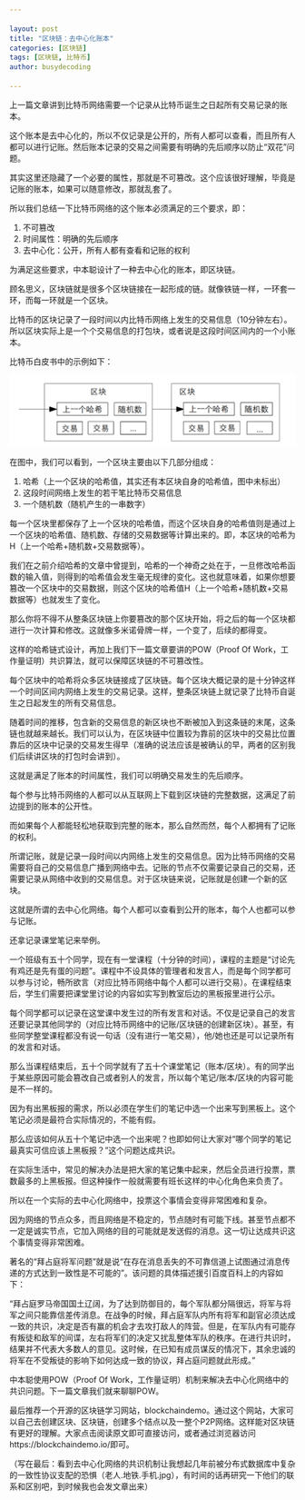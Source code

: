 ```yaml
---

layout: post
title: "区块链：去中心化账本"
categories: [区块链]
tags: [区块链, 比特币]
author: busydecoding

---
```


上一篇文章讲到比特币网络需要一个记录从比特币诞生之日起所有交易记录的账本。

这个账本是去中心化的，所以不仅记录是公开的，所有人都可以查看，而且所有人都可以进行记账。然后账本记录的交易之间需要有明确的先后顺序以防止“双花”问题。

其实这里还隐藏了一个必要的属性，那就是不可篡改。这个应该很好理解，毕竟是记账的账本，如果可以随意修改，那就乱套了。

所以我们总结一下比特币网络的这个账本必须满足的三个要求，即：

1. 不可篡改
2. 时间属性：明确的先后顺序
3. 去中心化：公开，所有人都有查看和记账的权利

为满足这些要求，中本聪设计了一种去中心化的账本，即区块链。

顾名思义，区块链就是很多个区块链接在一起形成的链。就像铁链一样，一环套一环，而每一环就是一个区块。

比特币的区块记录了一段时间以内比特币网络上发生的交易信息（10分钟左右）。所以区块实际上是一个个交易信息的打包块，或者说是这段时间区间内的一个小账本。

比特币白皮书中的示例如下：

![区块](/assets/img/posts/bitcoin_whitepaper_block.png)

在图中，我们可以看到，一个区块主要由以下几部分组成：

1. 哈希（上一个区块的哈希值，其实还有本区块自身的哈希值，图中未标出）
2. 这段时间网络上发生的若干笔比特币交易信息
3. 一个随机数（随机产生的一串数字）

每一个区块里都保存了上一个区块的哈希值，而这个区块自身的哈希值则是通过上一个区块的哈希值、随机数、存储的交易数据等计算出来的。即，本区块的哈希为H（上一个哈希+随机数+交易数据等）。

我们在之前介绍哈希的文章中曾提到，哈希的一个神奇之处在于，一旦修改哈希函数的输入值，则得到的哈希值会发生毫无规律的变化。这也就意味着，如果你想要篡改一个区块中的交易数据，则这个区块的哈希值H（上一个哈希+随机数+交易数据等）也就发生了变化。

那么你将不得不从整条区块链上你要篡改的那个区块开始，将之后的每一个区块都进行一次计算和修改。这就像多米诺骨牌一样，一个变了，后续的都得变。

这样的哈希链式设计，再加上我们下一篇文章要讲的POW（Proof Of Work，工作量证明）共识算法，就可以保障区块链的不可篡改性。

每个区块中的哈希将众多区块链接成了区块链。每个区块大概记录的是十分钟这样一个时间区间内网络上发生的交易记录。这样，整条区块链上就记录了比特币自诞生之日起发生的所有交易信息。

随着时间的推移，包含新的交易信息的新区块也不断被加入到这条链的末尾，这条链也就越来越长。我们可以认为，在区块链中位置较为靠前的区块中的交易比位置靠后的区块中记录的交易发生得早（准确的说法应该是被确认的早，两者的区别我们后续讲区块的打包时会讲到）。

这就是满足了账本的时间属性，我们可以明确交易发生的先后顺序。

每个参与比特币网络的人都可以从互联网上下载到区块链的完整数据，这满足了前边提到的账本的公开性。

而如果每个人都能轻松地获取到完整的账本，那么自然而然，每个人都拥有了记账的权利。

所谓记账，就是记录一段时间以内网络上发生的交易信息。因为比特币网络的交易需要将自己的交易信息广播到网络中去。记账的节点不仅需要记录自己的交易，还需要记录从网络中收到的交易信息。对于区块链来说，记账就是创建一个新的区块。

这就是所谓的去中心化网络。每个人都可以查看到公开的账本，每个人也都可以参与记账。

还拿记录课堂笔记来举例。

一个班级有五十个同学，现在有一堂课程（十分钟的时间），课程的主题是“讨论先有鸡还是先有蛋的问题”。课程中不设具体的管理者和发言人，而是每个同学都可以参与讨论，畅所欲言（对应比特币网络中每个人都可以进行交易）。在课程结束后，学生们需要把课堂里讨论的内容如实写到教室后边的黑板报里进行公示。

每个同学都可以记录在这堂课中发生过的所有发言和对话。不仅是记录自己的发言还要记录其他同学的（对应比特币网络中的记账/区块链的创建新区块）。甚至，有些同学整堂课程都没有说一句话（没有进行一笔交易），他/她也还是可以记录所有的发言和对话。

那么当课程结束后，五十个同学就有了五十个课堂笔记（账本/区块）。有的同学出于某些原因可能会篡改自己或者别人的发言，所以每个笔记/账本/区块的内容可能是不一样的。

因为有出黑板报的需求，所以必须在学生们的笔记中选一个出来写到黑板上。这个笔记必须是最符合实际情况的，不能有假。

那么应该如何从五十个笔记中选一个出来呢？也即如何让大家对“哪个同学的笔记最真实可信应该上黑板报？”这个问题达成共识。

在实际生活中，常见的解决办法是把大家的笔记集中起来，然后全员进行投票，票数最多的上黑板报。但这种操作一般就需要有班长这样的中心化角色来负责了。

所以在一个实际的去中心化网络中，投票这个事情会变得非常困难和复杂。

因为网络的节点众多，而且网络是不稳定的，节点随时有可能下线。甚至节点都不一定是诚实节点，它加入网络的目的可能就是发送假的消息。这一切让达成共识这个事情变得非常困难。

著名的“拜占庭将军问题”就是说“在存在消息丢失的不可靠信道上试图通过消息传递的方式达到一致性是不可能的”。该问题的具体描述援引百度百科上的内容如下：

“拜占庭罗马帝国国土辽阔，为了达到防御目的，每个军队都分隔很远，将军与将军之间只能靠信差传消息。在战争的时候，拜占庭军队内所有将军和副官必须达成一致的共识，决定是否有赢的机会才去攻打敌人的阵营。但是，在军队内有可能存有叛徒和敌军的间谍，左右将军们的决定又扰乱整体军队的秩序。在进行共识时，结果并不代表大多数人的意见。这时候，在已知有成员谋反的情况下，其余忠诚的将军在不受叛徒的影响下如何达成一致的协议，拜占庭问题就此形成。”

中本聪使用POW（Proof Of Work，工作量证明）机制来解决去中心化网络中的共识问题。下一篇文章我们就来聊聊POW。

最后推荐一个开源的区块链学习网站，blockchaindemo。通过这个网站，大家可以自己去创建区块、区块链，创建多个结点以及一整个P2P网络。这样能对区块链有更好的理解。大家点击阅读原文即可直接访问，或者通过浏览器访问https://blockchaindemo.io/即可。

（写在最后：看到去中心化网络的共识机制让我想起几年前被分布式数据库中复杂的一致性协议支配的恐惧（老人.地铁.手机.jpg），有时间的话再研究一下他们的联系和区别吧，到时候我也会发文章出来）